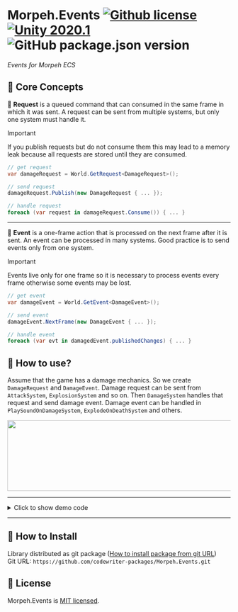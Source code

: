 # Morpeh.Events [![Github license](https://img.shields.io/github/license/codewriter-packages/Morpeh.Events.svg?style=flat-square)](#) [![Unity 2020.1](https://img.shields.io/badge/Unity-2020.3+-2296F3.svg?style=flat-square)](#) ![GitHub package.json version](https://img.shields.io/github/package-json/v/codewriter-packages/Morpeh.Events?style=flat-square)
_Events for Morpeh ECS_

## :receipt: Core Concepts

:bookmark: **Request** is a queued command that can consumed in the same frame in which it was sent. A request can be sent from multiple systems, but only one system must handle it.<br/>

> [!IMPORTANT]
> If you publish requests but do not consume them this may lead to a memory leak because all requests are stored until they are consumed.

```csharp
// get request
var damageRequest = World.GetRequest<DamageRequest>();

// send request
damageRequest.Publish(new DamageRequest { ... });

// handle request
foreach (var request in damageRequest.Consume()) { ... }
```

<hr/>

:bookmark: **Event** is a one-frame action that is processed on the next frame after it is sent. An event can be processed in many systems. Good practice is to send events only from one system.<br/>

> [!IMPORTANT]  
> Events live only for one frame so it is necessary to process events every frame otherwise some events may be lost.

```csharp
// get event
var damageEvent = World.GetEvent<DamageEvent>();

// send event
damageEvent.NextFrame(new DamageEvent { ... });

// handle event
foreach (var evt in damagedEvent.publishedChanges) { ... }
```

## :thought_balloon: How to use?

Assume that the game has a damage mechanics. So we create `DamageRequest` and `DamageEvent`. Damage request can be sent from `AttackSystem`, `ExplosionSystem` and so on. 
Then `DamageSystem` handles that request and send damage event. Damage event can be handled in `PlaySoundOnDamageSystem`, `ExplodeOnDeathSystem` and others.

<p align="center">
    <img src="https://github.com/codewriter-packages/Morpeh.Events/assets/26966368/51b7de6c-9bd7-430b-b417-9c31da1bcfe4" width="850" height="160">
</p>

<hr/>

<details>
  <summary>Click to show demo code</summary>

```csharp
using System;
using Scellecs.Morpeh;
using Scellecs.Morpeh.Systems;
```

```csharp
public struct DamageRequest : IRequestData {
    public EntityId targetEntityId;
}
```

```csharp
public struct DamagedEvent : IEventData {
    public EntityId targetEntityId;
}
```

```csharp
public class DamageSystem : UpdateSystem {
    private Request<DamageRequest> damageRequest;
    private Event<DamagedEvent> damagedEvent;

    public override void OnAwake() {
        damageRequest = World.GetRequest<DamageRequest>();
        damagedEvent = World.GetEvent<DamagedEvent>();
    }

    public override void OnUpdate(float deltaTime) {
        foreach (var request in damageRequest.Consume()) {
            ApplyDamage(request.targetEntityId);

            damagedEvent.NextFrame(new DamagedEvent {
                targetEntityId = request.targetEntityId,
            });
        }
    }

    private void ApplyDamage(EntityId target) { }
}
```

```csharp
public class PlaySoundOnDamageSystem : UpdateSystem {
    private Event<DamagedEvent> damagedEvent;

    public override void OnAwake() {
        damagedEvent = World.GetEvent<DamagedEvent>();
    }

    public override void OnUpdate(float deltaTime) {
        foreach (var evt in damagedEvent.publishedChanges) {
            PlaySound(evt.targetEntityId);
        }
    }

    private void PlaySound(EntityId target) { }
}
```

</details>

<hr/>

## :open_book: How to Install

Library distributed as git package ([How to install package from git URL](https://docs.unity3d.com/Manual/upm-ui-giturl.html))
<br>Git URL: `https://github.com/codewriter-packages/Morpeh.Events.git`

## :green_book: License

Morpeh.Events is [MIT licensed](./LICENSE.md).
